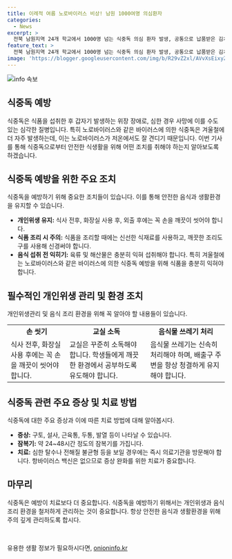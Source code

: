```yaml
---
title: 이례적 여름 노로바이러스 비상! 남원 1000여명 의심환자
categories:
  - News
excerpt: >
  전북 남원지역 24개 학교에서 1000명 넘는 식중독 의심 환자 발생, 공통으로 납품받은 김치에서 노로바이러스 검출. 노로바이러스는 주로 겨울에 발생하며, 증상은 구토, 설사, 근육통, 두통, 발열 등이 나타남. 잠복기는 24~48시간으로 알려져 있고, 항바이러스 백신은 없음. 보건당국은 개인위생 수칙 준수와 음식 손질에 주의를 당부했음.
feature_text: >
  전북 남원지역 24개 학교에서 1000명 넘는 식중독 의심 환자 발생, 공통으로 납품받은 김치에서 노로바이러스 검출. 노로바이러스는 주로 겨울에 발생하며, 증상은 구토, 설사, 근육통, 두통, 발열 등이 나타남. 잠복기는 24~48시간으로 알려져 있고, 항바이러스 백신은 없음. 보건당국은 개인위생 수칙 준수와 음식 손질에 주의를 당부했음.
image: 'https://blogger.googleusercontent.com/img/b/R29vZ2xl/AVvXsEixyZcFfHzMRdzZMjFBmAUKJYCLCGyLL1o632UiGVXcaFdKo_bkvkuCioo0uUKlGfBVcT3P84aROyZIXSBEx3Aw5nCQ3pTgDom1WDC4m8eifvWiAmWEEVb4x6G_l8C0QH225ldMjyaFvpxGEBGNO37VmDTDMHGhJPq73UglMfDca1-0aw/s1600/blogspot.png'
---
```


<p><img src="https://blogger.googleusercontent.com/img/b/R29vZ2xl/AVvXsEixyZcFfHzMRdzZMjFBmAUKJYCLCGyLL1o632UiGVXcaFdKo_bkvkuCioo0uUKlGfBVcT3P84aROyZIXSBEx3Aw5nCQ3pTgDom1WDC4m8eifvWiAmWEEVb4x6G_l8C0QH225ldMjyaFvpxGEBGNO37VmDTDMHGhJPq73UglMfDca1-0aw/s1600/blogspot.png" alt="info 속보" /></p>

<h2>식중독 예방</h2>

<p data-ke-size="size16"></p>

<p>식중독은 식품을 섭취한 후 갑자기 발생하는 위장 장애로, 심한 경우 사망에 이를 수도 있는 심각한 질병입니다. 특히 노로바이러스와 같은 바이러스에 의한 식중독은 겨울철에 더 자주 발생하는데, 이는 노로바이러스가 저온에서도 잘 견디기 때문입니다. 이번 기사를 통해 식중독으로부터 안전한 식생활을 위해 어떤 조치를 취해야 하는지 알아보도록 하겠습니다.</p>

<h2 data-ke-size="size26">식중독 예방을 위한 주요 조치</h2>

<p data-ke-size="size16">식중독을 예방하기 위해 중요한 조치들이 있습니다. 이를 통해 안전한 음식과 생활환경을 유지할 수 있습니다.</p>

<ul>
  <li><b>개인위생 유지:</b> 식사 전후, 화장실 사용 후, 외출 후에는 꼭 손을 깨끗이 씻어야 합니다.</li>
  <li><b>식품 조리 시 주의:</b> 식품을 조리할 때에는 신선한 식재료를 사용하고, 깨끗한 조리도구를 사용해 신경써야 합니다.</li>
  <li><b>음식 섭취 전 익히기:</b> 육류 및 해산물은 충분히 익혀 섭취해야 합니다. 특히 겨울철에는 노로바이러스와 같은 바이러스에 의한 식중독 예방을 위해 식품을 충분히 익혀야 합니다.</li>
</ul>

<h2 data-ke-size="size26">필수적인 개인위생 관리 및 환경 조치</h2>

<p data-ke-size="size16">개인위생관리 및 음식 조리 환경을 위해 꼭 알아야 할 내용들이 있습니다.</p>

<table>
  <tr>
    <td style="text-align: center; height: 17px;"><b>손 씻기</b></td>
    <td style="text-align: center; height: 17px;"><b>교실 소독</b></td>
    <td style="text-align: center; height: 17px;"><b>음식물 쓰레기 처리</b></td>
  </tr>
  <tr>
    <td>식사 전후, 화장실 사용 후에는 꼭 손을 깨끗이 씻어야 합니다.</td>
    <td>교실은 꾸준히 소독해야 합니다. 학생들에게 깨끗한 환경에서 공부하도록 유도해야 합니다.</td>
    <td>음식물 쓰레기는 신속히 처리해야 하며, 배출구 주변을 항상 청결하게 유지해야 합니다.</td>
  </tr>
</table>

<h2 data-ke-size="size26">식중독 관련 주요 증상 및 치료 방법</h2>

<p data-ke-size="size16">식중독에 대한 주요 증상과 이에 따른 치료 방법에 대해 알아봅시다.</p>

<ul>
  <li><b>증상:</b> 구토, 설사, 근육통, 두통, 발열 등이 나타날 수 있습니다.</li>
  <li><b>잠복기:</b> 약 24~48시간 정도의 잠복기를 가집니다.</li>
  <li><b>치료:</b> 심한 탈수나 전해질 불균형 등을 보일 경우에는 즉시 의료기관을 방문해야 합니다. 항바이러스 백신은 없으므로 증상 완화를 위한 치료가 중요합니다.</li>
</ul>

<h2 data-ke-size="size26">마무리</h2>

<p data-ke-size="size16">식중독은 예방이 치료보다 더 중요합니다. 식중독을 예방하기 위해서는 개인위생과 음식 조리 환경을 철저하게 관리하는 것이 중요합니다. 항상 안전한 음식과 생활환경을 위해 주의 깊게 관리하도록 합시다.</p>

<p data-ke-size="size16">&nbsp;</p>
유용한 생활 정보가 필요하시다면, <a href="https://onioninfo.kr" rel="dofollow">onioninfo.kr</a>


